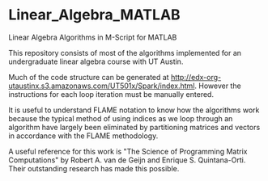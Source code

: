 # Linear_Algebra_MATLAB
Linear Algebra Algorithms in M-Script for MATLAB

This repository consists of most of the algorithms implemented for an undergraduate linear algebra course with
UT Austin.

Much of the code structure can be generated at http://edx-org-utaustinx.s3.amazonaws.com/UT501x/Spark/index.html.
However the instructions for each loop iteration must be manually entered.

It is useful to understand FLAME notation to know how the algorithms work because the typical method of using
indices as we loop through an algorithm have largely been eliminated by partitioning matrices and vectors in
accordance with the FLAME methodology.

A useful reference for this work is "The Science of Programming Matrix Computations" by Robert A. van de Geijn
and Enrique S. Quintana-Orti.  Their outstanding research has made this possible.
